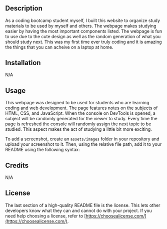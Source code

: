 # <Your-Project-Title>

## Description

As a coding bootcamp student myself, I built this website to organize study materials to be used by myself and others. The webpage makes studying easier by having the most important components listed. The webpage is fun to use due to the cute design as well as the random generation of what you should study next.
This was my first time ever truly coding and it is amazing the things that you can acheive on a laptop at home.

## Installation

N/A

## Usage

This webpage was designed to be used for students who are learning coding and web development. The page features notes on the subjects of HTML, CSS, and JavaScript. When the console on DevTools is opened, a subject will be randomly generated for the viewer to study. Every time the page is refreshed the console will randomly assign the next topic to be studied. This aspect makes the act of studying a little bit more exciting.

To add a screenshot, create an `assets/images` folder in your repository and upload your screenshot to it. Then, using the relative file path, add it to your README using the following syntax:

## Credits

N/A

## License

The last section of a high-quality README file is the license. This lets other developers know what they can and cannot do with your project. If you need help choosing a license, refer to [https://choosealicense.com/](https://choosealicense.com/).